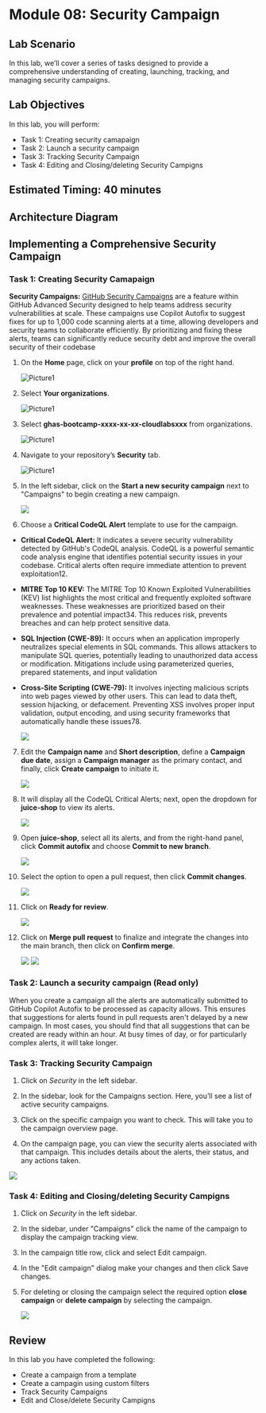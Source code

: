 # Module 08: Security Campaign

## Lab Scenario

 In this lab, we’ll cover a series of tasks designed to provide a comprehensive understanding of creating, launching, tracking, and managing security campaigns.

## Lab Objectives
In this lab, you will perform:

- Task 1: Creating security camapaign
- Task 2: Launch a security campaign
- Task 3: Tracking Security Campaign
- Task 4: Editing and Closing/deleting Security Campigns

## Estimated Timing: 40 minutes

## Architecture Diagram

## Implementing a Comprehensive Security Campaign

### Task 1: Creating Security Camapaign

**Security Campaigns:** [GitHub Security Campaigns](https://docs.github.com/ja/enterprise-cloud@latest/code-security/code-scanning/managing-code-scanning-alerts/fixing-alerts-in-security-campaign) are a feature within GitHub Advanced Security designed to help teams address security vulnerabilities at scale. These campaigns use Copilot Autofix to suggest fixes for up to 1,000 code scanning alerts at a time, allowing developers and security teams to collaborate efficiently. By prioritizing and fixing these alerts, teams can significantly reduce security debt and improve the overall security of their codebase

1. On the **Home** page, click on your **profile** on top of the right hand.

   ![Picture1](./images/orgprofile.png) 

1. Select **Your organizations**.

   ![Picture1](./images/org.png) 

1. Select **ghas-bootcamp-xxxx-xx-xx-cloudlabsxxx** from organizations.

   ![Picture1](./images/ghas-exercise1-4.png) 

1. Navigate to your repository’s **Security** tab.

   ![Picture1](./images/security-tabat.png)

1. In the left sidebar, click on the **Start a new security campaign** next to "Campaigns" to begin creating a new campaign.

    ![](./images/securitycampaign1.png)

1. Choose a **Critical CodeQL Alert** template to use for the campaign.

- **Critical CodeQL Alert:** It indicates a severe security vulnerability detected by GitHub's CodeQL analysis. CodeQL is a powerful semantic code analysis engine that identifies potential security issues in your codebase. Critical alerts often require immediate attention to prevent exploitation12.

- **MITRE Top 10 KEV:** The MITRE Top 10 Known Exploited Vulnerabilities (KEV) list highlights the most critical and frequently exploited software weaknesses. These weaknesses are prioritized based on their prevalence and potential impact34. This reduces risk, prevents breaches and can help protect sensitive data.

- **SQL Injection (CWE-89):** It occurs when an application improperly neutralizes special elements in SQL commands. This allows attackers to manipulate SQL queries, potentially leading to unauthorized data access or modification. Mitigations include using parameterized queries, prepared statements, and input validation

- **Cross-Site Scripting (CWE-79):** It involves injecting malicious scripts into web pages viewed by other users. This can lead to data theft, session hijacking, or defacement. Preventing XSS involves proper input validation, output encoding, and using security frameworks that automatically handle these issues78.

    ![](./images/template2.png)

7. Edit the **Campaign name** and **Short description**, define a **Campaign due date**, assign a **Campaign manager** as the primary contact, and finally, click **Create campaign** to initiate it.

    ![](./images/seccamp1.png)

8. It will display all the CodeQL Critical Alerts; next, open the dropdown for **juice-shop** to view its alerts.

    ![](./images/seccamp2.png)

9. Open **juice-shop**, select all its alerts, and from the right-hand panel, click **Commit autofix** and choose **Commit to new branch**.

    ![](./images/seccamp3.png)

10. Select the option to open a pull request, then click **Commit changes**.

    ![](./images/seccamp4.png)

11. Click on **Ready for review**.

    ![](./images/seccamp5.png)

12. Click on **Merge pull request** to finalize and integrate the changes into the main branch, then click on **Confirm merge**.

    ![](./images/seccamp6.png)
    ![](./images/seccamp7.png)

### Task 2: Launch a security campaign (Read only)

When you create a campaign all the alerts are automatically submitted to GitHub Copilot Autofix
to be processed as capacity allows. This ensures that suggestions for alerts found in pull requests
aren't delayed by a new campaign. In most cases, you should find that all suggestions that can be
created are ready within an hour. At busy times of day, or for particularly complex alerts, it will
take longer.

### Task 3: Tracking Security Campaign

1. Click on *Security* in the left sidebar.

1. In the sidebar, look for the Campaigns section. Here, you’ll see a list of active security campaigns.

1. Click on the specific campaign you want to check. This will take you to the campaign overview page.

1. On the campaign page, you can view the security alerts associated with that campaign. This includes details about the alerts, their status, and any actions taken.

  ![](./images/repoalert.png)

### Task 4: Editing and Closing/deleting Security Campigns

1. Click on *Security* in the left sidebar.

1. In the sidebar, under "Campaigns" click the name of the campaign to display the campaign tracking view.

1. In the campaign title row, click and select Edit campaign.

1. In the "Edit campaign" dialog make your changes and then click Save changes.

1. For deleting or closing the campaign select the required option **close campaign** or **delete campaign** by selecting the campaign.

   ![](./images/deletecamp.png)

## Review

In this lab you have completed the following:

- Create a campaign from a template
- Create a campagin using custom filters
- Track Security Campaigns
- Edit and Close/delete Security Campigns
